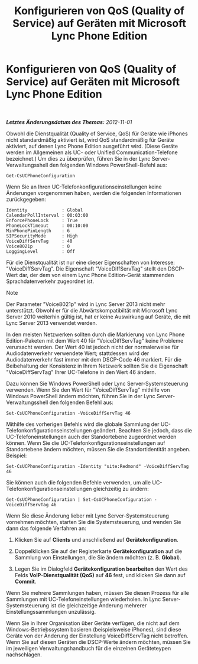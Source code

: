 ﻿---
title: Konfigurieren von QoS (Quality of Service) auf Geräten mit Microsoft Lync Phone Edition
TOCTitle: Konfigurieren von QoS (Quality of Service) auf Geräten mit Microsoft Lync Phone Edition
ms:assetid: a6eb2620-a512-4ab6-bdfd-eb76be43bbfe
ms:mtpsurl: https://technet.microsoft.com/de-de/library/JJ205137(v=OCS.15)
ms:contentKeyID: 49295003
ms.date: 05/19/2016
mtps_version: v=OCS.15
ms.translationtype: HT
---

# Konfigurieren von QoS (Quality of Service) auf Geräten mit Microsoft Lync Phone Edition

 

_**Letztes Änderungsdatum des Themas:** 2012-11-01_

Obwohl die Dienstqualität (Quality of Service, QoS) für Geräte wie iPhones nicht standardmäßig aktiviert ist, wird QoS standardmäßig für Geräte aktiviert, auf denen Lync Phone Edition ausgeführt wird. (Diese Geräte werden im Allgemeinen als UC- oder Unified Communication-Telefone bezeichnet.) Um dies zu überprüfen, führen Sie in der Lync Server-Verwaltungsshell den folgenden Windows PowerShell-Befehl aus:

    Get-CsUCPhoneConfiguration

Wenn Sie an Ihren UC-Telefonkonfigurationseinstellungen keine Änderungen vorgenommen haben, werden die folgenden Informationen zurückgegeben:

    Identity             : Global
    CalendarPollInterval : 00:03:00
    EnforcePhoneLock     : True
    PhoneLockTimeout     : 00:10:00
    MinPhonePinLength    : 6
    SIPSecurityMode      : High
    VoiceDiffServTag     : 40
    Voice8021p           : 0
    LoggingLevel         : Off

Für die Dienstqualität ist nur eine dieser Eigenschaften von Interesse: "VoiceDiffServTag". Die Eigenschaft "VoiceDiffServTag" stellt den DSCP-Wert dar, der dem von einem Lync Phone Edition-Gerät stammenden Sprachdatenverkehr zugeordnet ist.


> [!NOTE]
> Der Parameter "Voice8021p" wird in Lync Server 2013 nicht mehr unterstützt. Obwohl er für die Abwärtskompatibiltät mit Microsoft Lync Server 2010 weiterhin gültig ist, hat er keine Auswirkung auf Geräte, die mit Lync Server 2013 verwendet werden.



In den meisten Netzwerken sollten durch die Markierung von Lync Phone Edition-Paketen mit dem Wert 40 für "VoiceDiffServTag" keine Probleme verursacht werden. Der Wert 40 ist jedoch nicht der normalerweise für Audiodatenverkehr verwendete Wert; stattdessen wird der Audiodatenverkehr fast immer mit dem DSCP-Code 46 markiert. Für die Beibehaltung der Konsistenz in Ihrem Netzwerk sollten Sie die Eigenschaft "VoiceDiffServTag" Ihrer UC-Telefone in den Wert 46 ändern.

Dazu können Sie Windows PowerShell oder Lync Server-Systemsteuerung verwenden. Wenn Sie den Wert für "VoiceDiffServTag" mithilfe von Windows PowerShell ändern möchten, führen Sie in der Lync Server-Verwaltungsshell den folgenden Befehl aus:

    Set-CsUCPhoneConfiguration -VoiceDiffServTag 46

Mithilfe des vorherigen Befehls wird die globale Sammlung der UC-Telefonkonfigurationseinstellungen geändert. Beachten Sie jedoch, dass die UC-Telefoneinstellungen auch der Standortebene zugeordnet werden können. Wenn Sie die UC-Telefonkonfigurationseinstellungen auf Standortebene ändern möchten, müssen Sie die Standortidentität angeben. Beispiel:

    Set-CsUCPhoneConfiguration -Identity "site:Redmond" -VoiceDiffServTag 46

Sie können auch die folgenden Befehle verwenden, um alle UC-Telefonkonfigurationseinstellungen gleichzeitig zu ändern:

    Get-CsUCPhoneConfiguration | Set-CsUCPhoneConfiguration -VoiceDiffServTag 46

Wenn Sie diese Änderung lieber mit Lync Server-Systemsteuerung vornehmen möchten, starten Sie die Systemsteuerung, und wenden Sie dann das folgende Verfahren an:

1.  Klicken Sie auf **Clients** und anschließend auf **Gerätekonfiguration**.

2.  Doppelklicken Sie auf der Registerkarte **Gerätekonfiguration** auf die Sammlung von Einstellungen, die Sie ändern möchten (z. B. **Global**).

3.  Legen Sie im Dialogfeld **Gerätekonfiguration bearbeiten** den Wert des Felds **VoIP-Dienstqualität (QoS)** auf **46** fest, und klicken Sie dann auf **Commit**.

Wenn Sie mehrere Sammlungen haben, müssen Sie diesen Prozess für alle Sammlungen mit UC-Telefoneinstellungen wiederholen. In Lync Server-Systemsteuerung ist die gleichzeitige Änderung mehrerer Einstellungssammlungen unzulässig.

Wenn Sie in Ihrer Organisation über Geräte verfügen, die nicht auf dem Windows-Betriebssystem basieren (beispielsweise iPhones), sind diese Geräte von der Änderung der Einstellung VoiceDiffServTag nicht betroffen. Wenn Sie auf diesen Geräten die DSCP-Werte ändern möchten, müssen Sie im jeweiligen Verwaltungshandbuch für die einzelnen Geräteteypen nachschlagen.

